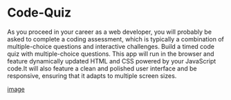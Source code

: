 # Code-Quiz

As you proceed in your career as a web developer, you will probably be asked to complete a coding assessment, which is typically a combination of multiple-choice questions and interactive challenges. Build a timed code quiz with multiple-choice questions. This app will run in the browser and feature dynamically updated HTML and CSS powered by your JavaScript code.It will also feature a clean and polished user interface and be responsive, ensuring that it adapts to multiple screen sizes.


[image](https://user-images.githubusercontent.com/77952267/110229463-a2d70100-7ed7-11eb-8627-b4ab2ba321d5.png)
